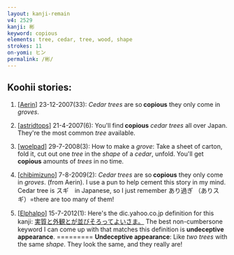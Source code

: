 ```yaml
---
layout: kanji-remain
v4: 2529
kanji: 彬
keyword: copious
elements: tree, cedar, tree, wood, shape
strokes: 11
on-yomi: ヒン
permalink: /彬/
---
```


## Koohii stories: 

1) [<a href="http://kanji.koohii.com/profile/Aerin">Aerin</a>] 23-12-2007(33): <em>Cedar trees</em> are so<strong> copious</strong> they only come in <em>groves</em>.

2) [<a href="http://kanji.koohii.com/profile/astridtops">astridtops</a>] 21-4-2007(6): You&#039;ll find<strong> copious</strong> <em>cedar trees</em> all over Japan. They&#039;re the most common <em>tree</em> available.

3) [<a href="http://kanji.koohii.com/profile/woelpad">woelpad</a>] 29-7-2008(3): How to make a <em>grove</em>: Take a sheet of carton, fold it, cut out one <em>tree</em> in the <em>shape</em> of a <em>cedar</em>, unfold. You&#039;ll get <strong>copious</strong> amounts of <em>trees</em> in no time.

4) [<a href="http://kanji.koohii.com/profile/chibimizuno">chibimizuno</a>] 7-8-2009(2): <em>Cedar trees</em> are so<strong> copious</strong> they only come in <em>groves</em>. (from Aerin). I use a pun to help cement this story in my mind. Cedar tree is スギ　in Japanese, so I just remember あり過ぎ （ありスギ）=there are too many of them!

5) [<a href="http://kanji.koohii.com/profile/Elphalpo">Elphalpo</a>] 15-7-2012(1): Here&#039;s the dic.yahoo.co.jp definition for this kanji: <a href="midori://search?text=実質と外観とが並びそろってよいさま。">実質と外観とが並びそろってよいさま。</a> The best non-cumbersone keyword I can come up with that matches this definition is <strong>undeceptive appearance</strong>. ========= <strong>Undeceptive appearance</strong>: Like <em>two trees</em> with the same <em>shape</em>. They look the same, and they really are!

